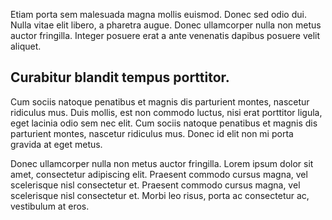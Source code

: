 Etiam porta sem malesuada magna mollis euismod. Donec sed odio dui. Nulla vitae elit libero, a pharetra augue. Donec ullamcorper nulla non metus auctor fringilla. Integer posuere erat a ante venenatis dapibus posuere velit aliquet.

## Curabitur blandit tempus porttitor.

Cum sociis natoque penatibus et magnis dis parturient montes, nascetur ridiculus mus. Duis mollis, est non commodo luctus, nisi erat porttitor ligula, eget lacinia odio sem nec elit. Cum sociis natoque penatibus et magnis dis parturient montes, nascetur ridiculus mus. Donec id elit non mi porta gravida at eget metus.

Donec ullamcorper nulla non metus auctor fringilla. Lorem ipsum dolor sit amet, consectetur adipiscing elit. Praesent commodo cursus magna, vel scelerisque nisl consectetur et. Praesent commodo cursus magna, vel scelerisque nisl consectetur et. Morbi leo risus, porta ac consectetur ac, vestibulum at eros.
